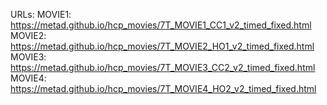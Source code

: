 URLs:
MOVIE1: https://metad.github.io/hcp_movies/7T_MOVIE1_CC1_v2_timed_fixed.html
MOVIE2: https://metad.github.io/hcp_movies/7T_MOVIE2_HO1_v2_timed_fixed.html
MOVIE3: https://metad.github.io/hcp_movies/7T_MOVIE3_CC2_v2_timed_fixed.html
MOVIE4: https://metad.github.io/hcp_movies/7T_MOVIE4_HO2_v2_timed_fixed.html
